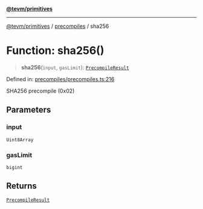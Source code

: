 [**@tevm/primitives**](../../../../README.md)

***

[@tevm/primitives](../../../../globals.md) / [precompiles](../README.md) / sha256

# Function: sha256()

> **sha256**(`input`, `gasLimit`): [`PrecompileResult`](../interfaces/PrecompileResult.md)

Defined in: [precompiles/precompiles.ts:216](https://github.com/evmts/primitives/blob/main/src/precompiles/precompiles.ts#L216)

SHA256 precompile (0x02)

## Parameters

### input

`Uint8Array`

### gasLimit

`bigint`

## Returns

[`PrecompileResult`](../interfaces/PrecompileResult.md)
